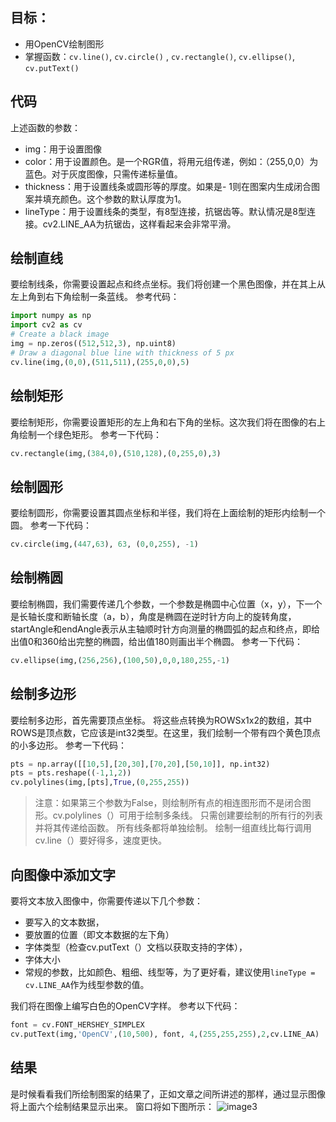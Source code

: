 ## 目标：
- 用OpenCV绘制图形
- 掌握函数：`cv.line()`, `cv.circle()` , `cv.rectangle()`, `cv.ellipse()`, `cv.putText()` 

## 代码
上述函数的参数：
- img：用于设置图像
- color：用于设置颜色。是一个RGR值，将用元组传递，例如：（255,0,0）为蓝色。对于灰度图像，只需传递标量值。
- thickness：用于设置线条或圆形等的厚度。如果是- 1则在图案内生成闭合图案并填充颜色。这个参数的默认厚度为1。
- lineType：用于设置线条的类型，有8型连接，抗锯齿等。默认情况是8型连接。cv2.LINE_AA为抗锯齿，这样看起来会非常平滑。

## 绘制直线

要绘制线条，你需要设置起点和终点坐标。我们将创建一个黑色图像，并在其上从左上角到右下角绘制一条蓝线。
参考代码：

```python
import numpy as np
import cv2 as cv
# Create a black image
img = np.zeros((512,512,3), np.uint8)
# Draw a diagonal blue line with thickness of 5 px
cv.line(img,(0,0),(511,511),(255,0,0),5)
```

## 绘制矩形

要绘制矩形，你需要设置矩形的左上角和右下角的坐标。这次我们将在图像的右上角绘制一个绿色矩形。
参考一下代码：

```python
cv.rectangle(img,(384,0),(510,128),(0,255,0),3)
```

## 绘制圆形

要绘制圆形，你需要设置其圆点坐标和半径，我们将在上面绘制的矩形内绘制一个圆。
参考一下代码：

```python
cv.circle(img,(447,63), 63, (0,0,255), -1)
```

## 绘制椭圆

要绘制椭圆，我们需要传递几个参数，一个参数是椭圆中心位置（x，y），下一个是长轴长度和断轴长度（a，b），角度是椭圆在逆时针方向上的旋转角度，startAngle和endAngle表示从主轴顺时针方向测量的椭圆弧的起点和终点，即给出值0和360给出完整的椭圆，给出值180则画出半个椭圆。
参考一下代码：

```python
cv.ellipse(img,(256,256),(100,50),0,0,180,255,-1)
```

## 绘制多边形
要绘制多边形，首先需要顶点坐标。 将这些点转换为ROWSx1x2的数组，其中ROWS是顶点数，它应该是int32类型。在这里，我们绘制一个带有四个黄色顶点的小多边形。
参考一下代码：

```python
pts = np.array([[10,5],[20,30],[70,20],[50,10]], np.int32)
pts = pts.reshape((-1,1,2))
cv.polylines(img,[pts],True,(0,255,255))
```

> 注意：如果第三个参数为False，则绘制所有点的相连图形而不是闭合图形。cv.polylines（）可用于绘制多条线。 只需创建要绘制的所有行的列表并将其传递给函数。 所有线条都将单独绘制。 绘制一组直线比每行调用cv.line（）要好得多，速度更快。

## 向图像中添加文字
要将文本放入图像中，你需要传递以下几个参数：
- 要写入的文本数据，
- 要放置的位置（即文本数据的左下角）
- 字体类型（检查cv.putText（）文档以获取支持的字体），
- 字体大小
- 常规的参数，比如颜色、粗细、线型等，为了更好看，建议使用`lineType = cv.LINE_AA`作为线型参数的值。

我们将在图像上编写白色的OpenCV字样。
参考以下代码：
```python
font = cv.FONT_HERSHEY_SIMPLEX
cv.putText(img,'OpenCV',(10,500), font, 4,(255,255,255),2,cv.LINE_AA)
```

## 结果

是时候看看我们所绘制图案的结果了，正如文章之间所讲述的那样，通过显示图像将上面六个绘制结果显示出来。
窗口将如下图所示：
![image3](https://docs.opencv.org/4.0.0/drawing_result.jpg)

